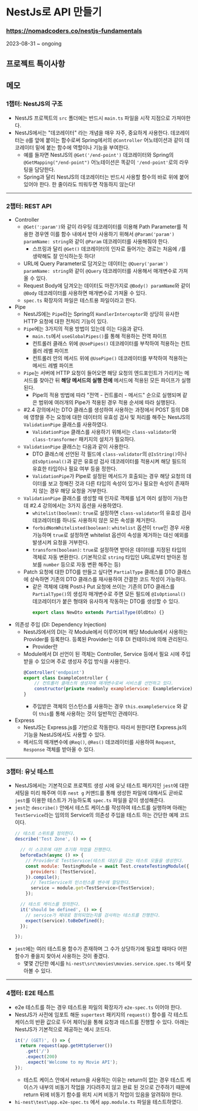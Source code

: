 # NestJs로 API 만들기
### https://nomadcoders.co/nestjs-fundamentals

2023-08-31 ~ ongoing

## 프로젝트 특이사항

## 메모
### 1챕터: NestJS의 구조
* NestJS 프로젝트의 `src` 폴더에는 반드시 `main.ts` 파일을 시작 지점으로 가져야한다.
* NestJS에서는 "데코레이터" 라는 개념을 매우 자주, 중요하게 사용한다. 데코레이터는 `@`를 앞에 붙이는 함수로써 Spring에서의 `@Controller` 어노테이션과 같이 데코레이터 밑에 붙는 함수에 역할이나 기능을 부여한다.
    + 예를 들자면 NestJS의 `@Get('/end-point')` 데코레이터와 Spring의 `@GetMapping("/end-point")` 어노테이션은 똑같이 `'/end-point'`로의 라우팅을 담당한다.
    + Spring과 달리 NestJS의 데코레이터는 반드시 사용할 함수의 바로 위에 붙어있어야 한다. 한 줄이라도 띄워두면 작동하지 않는다!
---
### 2챕터: REST API
* Controller
    + `@Get(':param')`와 같이 라우팅 데코레이터를 이용해 Path Parameter를 적용한 경우엔 이를 함수 내에서 받아 사용하기 위해서 `@Param('param') paramName: string`와 같이 `@Param` 데코레이터를 사용해줘야 한다.
        - 스프링과 달리 `@Get()` 데코레이터의 인자로 들어가는 경로는 처음에 `/`를 생략해도 잘 인식하는듯 하다!
    + URL에 Query Parameter로 담겨오는 데이터는 `@Query('param') paramName: string`와 같이 `@Query` 데코레이터를 사용해서 매개변수로 가져올 수 있다.
    + Request Body에 담겨오는 데이터도 마찬가지로 `@Body() paramName`와 같이 `@Body` 데코레이터를 사용하면 매개변수로 가져올 수 있다.
    + `spec.ts` 확장자의 파일은 테스트용 파일이라고 한다.
* Pipe
    + NestJS에는 `Pipe`라는 Spring의 `HandlerInterceptor`와 상당히 유사한 HTTP 요청에 대한 전처리 기능이 있다.
    + `Pipe`에는 3가지의 적용 방법이 있는데 이는 다음과 같다.
        - `main.ts`에서 `useGlobalPipes()`를 통해 적용하는 전역 파이프
        - 컨트롤러 클래스 위에 `@UsePipes()` 데코레이터를 부착하여 적용하는 컨트롤러 레벨 파이프
        - 컨트롤러 안의 메서드 위에 `@UsePipe()` 데코레이터를 부착하여 적용하는 메서드 레벨 파이프
    + `Pipe`는 서버에 HTTP 요청이 들어오면 해당 요청의 엔드포인트가 가리키는 메서드를 찾아간 뒤 **해당 메서드의 실행 전에** 메서드에 적용된 모든 파이프가 실행된다.
        - Pipe의 적용 방법에 따라 "전역 - 컨트롤러 - 메서드" 순으로 실행되며 같은 범위에 여러개의 Pipe가 적용된 경우 적용 순서에 따라 실행된다.
    + #2.4 강의에서는 DTO 클래스를 생성하여 사용하는 과정에서 POST 등의 DB에 영향을 주는 요청에 대한 데이터의 유효성 검사 및 처리를 해주는 NestJS의 `ValidationPipe` 클래스를 사용하였다.
        - `ValidationPipe` 클래스를 사용하기 위해서는 `class-validator`와 `class-transformer` 패키지의 설치가 필요하다.
    + `ValidationPipe` 클래스는 다음과 같이 사용한다.
        - DTO 클래스에 선언된 각 필드에 `class-validator`의 `@IsString()`이나 `@IsOptional()`과 같은 유효성 검사 데코레이터를 적용시켜 해당 필드의 유효한 타입이나 필요 여부 등을 정한다.
        - `ValidationPipe`가 Pipe로 설정된 메서드가 호출되는 경우 해당 요청의 데이터를 보고 정해진 것과 다른 타입의 속성이 있거나 필요한 속성이 존재하지 않는 경우 해당 요청을 거부한다.
    + `ValidationPipe` 클래스를 생성할 때 인자로 객체를 넘겨 여러 설정이 가능한데 #2.4 강의에서는 3가지 옵션을 사용하였다.
        - `whitelist(boolean)`:  `true`로 설정하면 `class-validator`의 유효성 검사 데코레이터를 하나도 사용하지 않은 모든 속성을 제거한다.
        - `forbidNonWhitelisted(boolean)`: `whitelist` 옵션이 `true`인 경우 사용 가능하며 `true`로 설정하면 whitelist 옵션이 속성을 제거하는 대신 예외를 발생시켜 요청을 거부한다.
        - `transform(boolean)`: `true`로 설정하면 받아온 데이터를 지정된 타입의 객체로 자동 변환한다. (기본적으로 `string` 타입인 URL로부터 받아온 정보를 `number` 등으로 자동 변환 해주는 등)
    + Patch 요청에 대한 DTO를 만들고 싶다면 `PartialType` 클래스를 DTO 클래스에 상속하면 기존의 DTO 클래스를 재사용하여 간결한 코드 작성이 가능하다.
        - 같은 객체에 대해 Post나 Put 요청에 쓰이는 기존의 DTO 클래스를 `PartialType()`의 생성자 매개변수로 주면 모든 필드에 `@IsOptional()` 데코레이터가 붙은 형태와 유사하게 작동하는 DTO를 생성할 수 있다.
            ```js
            export class NewDto extends PartialType(OldDto) {}
            ```
* 의존성 주입 (DI: Dependency Injection)
    + NestJS에서의 DI는 각 Module에서 이루어지며 해당 Module에서 사용하는 Provider를 등록한다. 등록된 Provider는 이후 DI 컨테이너에 의해 관리된다.
        - Provider란 
    + Module에서 DI 선언이 된 객체는 Controller, Service 등에서 필요 시에 주입 받을 수 있으며 주로 생성자 주입 방식을 사용한다.
        ```js
        @Controller('endpoint')
        export class ExampleController {
            // 컨트롤러 클래스의 생성자에 매개변수로써 서비스를 선언하고 있다.
            constructor(private readonly exampleService: ExampleService) {}
        }
        ```
        - 주입받은 객체의 인스턴스를 사용하는 경우 `this.exampleService` 와 같이 `this`를 통해 사용하는 것이 일반적인 관례이다.
* Express
    + NestJS는 Express.js를 기반으로 작동한다. 따라서 원한다면 Express.js의 기능을 NestJS에서도 사용할 수 있다.
    + 메서드의 매개변수에 `@Req()`, `@Res()` 데코레이터를 사용하여 `Request`, `Response` 객체를 받아올 수 있다.
---
### 3챕터: 유닛 테스트
* NestJS에서는 기본적으로 프로젝트 생성 시에 유닛 테스트 패키지인 `jest`에 대한 세팅을 미리 해주며 이후 `nest g` 커맨드를 통해 생성한 파일에 대해서도 곧바로 `jest`를 이용한 테스트가 가능하도록 `spec.ts` 파일을 같이 생성해준다.
* `jest`는 `describe()` 안에서 테스트 케이스를 작성하여 테스트를 실행하며 아래는 `TestService`라는 임의의 Service의 의존성 주입을 테스트 하는 간단한 예제 코드이다.
    ```js
    // 테스트 스위트를 정의한다.
    describe('Test Zone', () => {

      // 이 스코프에 대한 초기화 작업을 진행한다.
      beforeEach(async () => {
        // Provider로 TestService(테스트 대상)을 갖는 테스트 모듈을 생성한다.
        const module: TestingModule = await Test.createTestingModule({
          providers: [TestService],
        }).compile();
          // TestService의 인스턴스를 변수에 할당한다.
          service = module.get<TestService>(TestService);
        });

      // 테스트 케이스를 정의한다.
      it('should be defined', () => {
        // service가 제대로 정의되었는지를 검사하는 테스트를 진행한다.
        expect(service).toBeDefined();
      });

    });
    ```
* `jest`에는 여러 테스트용 함수가 존재하며 그 수가 상당하기에 필요할 때마다 어떤 함수가 좋을지 찾아서 사용하는 것이 좋겠다.
    - 몇몇 간단한 예시를 `hi-nest\src\movies\movies.service.spec.ts` 에서 찾아볼 수 있다.
---
### 4챕터: E2E 테스트
* e2e 테스트를 하는 경우 테스트용 파일의 확장자가 `e2e-spec.ts` 이어야 한다.
* NestJS가 사전에 임포트 해둔 `supertest` 패키지의 `request()` 함수를 각 테스트 케이스의 반환 값으로 두어 체이닝을 통해 요청과 테스트를 진행할 수 있다. 아래는 NestJS가 기본적으로 제공하는 예시 코드다.
    ```js
    it('/ (GET)', () => {
      return request(app.getHttpServer())
        .get('/')
        .expect(200)
        .expect('Welcome to my Movie API');
    });
    ```
    + 테스트 케이스 안에서 return을 사용하는 이유는 return이 없는 경우 테스트 케이스가 내부의 비동기 작업을 기다려주지 않고 완료 된 것으로 간주하기 때문에 return 뒤에 비동기 함수를 위치 시켜 비동기 작업이 있음을 알려줘야 한다.
* `hi-nest\test\app.e2e-spec.ts` 에서 `app.module.ts` 파일을 테스트하였다.